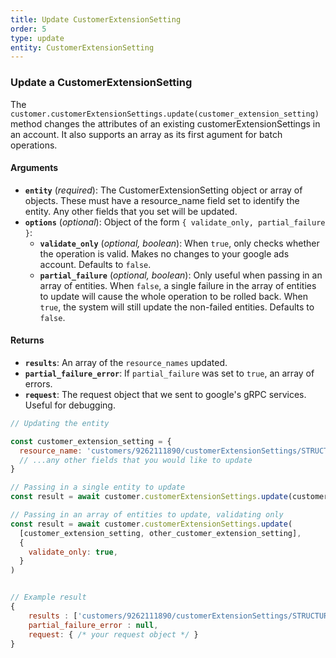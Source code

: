 ```yaml
---
title: Update CustomerExtensionSetting
order: 5
type: update
entity: CustomerExtensionSetting
---
```


### Update a CustomerExtensionSetting

The `customer.customerExtensionSettings.update(customer_extension_setting)` method changes the attributes of an existing customerExtensionSettings in an account. It also supports an array as its first agument for batch operations.

#### Arguments

- **`entity`** (_required_): The CustomerExtensionSetting object or array of objects. These must have a resource_name field set to identify the entity. Any other fields that you set will be updated.
- **`options`** (_optional_): Object of the form `{ validate_only, partial_failure }`:
  - **`validate_only`** (_optional, boolean_): When `true`, only checks whether the operation is valid. Makes no changes to your google ads account. Defaults to `false`.
  - **`partial_failure`** (_optional, boolean_): Only useful when passing in an array of entities. When `false`, a single failure in the array of entities to update will cause the whole operation to be rolled back. When `true`, the system will still update the non-failed entities. Defaults to `false`.

#### Returns

- **`results`**: An array of the `resource_names` updated.
- **`partial_failure_error`**: If `partial_failure` was set to `true`, an array of errors.
- **`request`**: The request object that we sent to google's gRPC services. Useful for debugging.

```javascript
// Updating the entity

const customer_extension_setting = {
  resource_name: 'customers/9262111890/customerExtensionSettings/STRUCTURED_SNIPPET', // The resource_name is required
  // ...any other fields that you would like to update
}

// Passing in a single entity to update
const result = await customer.customerExtensionSettings.update(customer_extension_setting)

// Passing in an array of entities to update, validating only
const result = await customer.customerExtensionSettings.update(
  [customer_extension_setting, other_customer_extension_setting],
  {
    validate_only: true,
  }
)
```

```javascript

// Example result
{
	results : ['customers/9262111890/customerExtensionSettings/STRUCTURED_SNIPPET'],
	partial_failure_error : null,
	request: { /* your request object */ }
}

```
